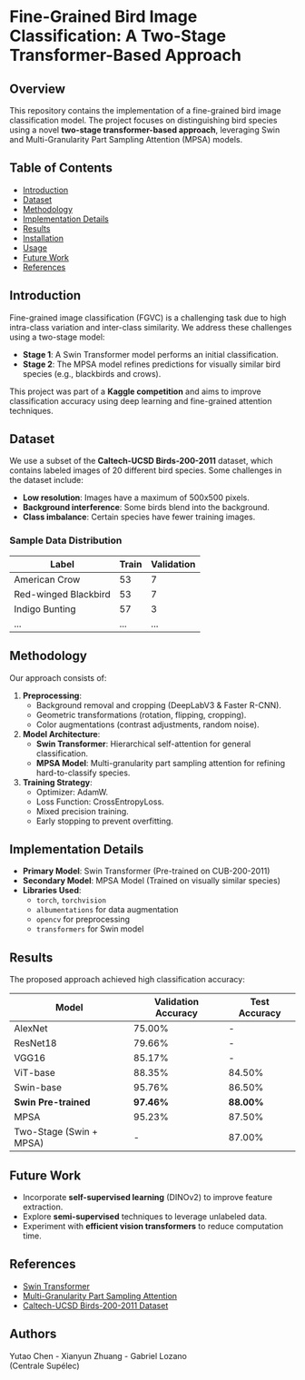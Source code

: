 # Fine-Grained Bird Image Classification: A Two-Stage Transformer-Based Approach

## Overview
This repository contains the implementation of a fine-grained bird image classification model. The project focuses on distinguishing bird species using a novel **two-stage transformer-based approach**, leveraging Swin and Multi-Granularity Part Sampling Attention (MPSA) models.

## Table of Contents
- [Introduction](#introduction)
- [Dataset](#dataset)
- [Methodology](#methodology)
- [Implementation Details](#implementation-details)
- [Results](#results)
- [Installation](#installation)
- [Usage](#usage)
- [Future Work](#future-work)
- [References](#references)

## Introduction
Fine-grained image classification (FGVC) is a challenging task due to high intra-class variation and inter-class similarity. We address these challenges using a two-stage model:
- **Stage 1**: A Swin Transformer model performs an initial classification.
- **Stage 2**: The MPSA model refines predictions for visually similar bird species (e.g., blackbirds and crows).

This project was part of a **Kaggle competition** and aims to improve classification accuracy using deep learning and fine-grained attention techniques.

## Dataset
We use a subset of the **Caltech-UCSD Birds-200-2011** dataset, which contains labeled images of 20 different bird species. Some challenges in the dataset include:
- **Low resolution**: Images have a maximum of 500x500 pixels.
- **Background interference**: Some birds blend into the background.
- **Class imbalance**: Certain species have fewer training images.

### Sample Data Distribution
| Label                 | Train | Validation |
|-----------------------|-------|------------|
| American Crow        | 53    | 7          |
| Red-winged Blackbird | 53    | 7          |
| Indigo Bunting      | 57    | 3          |
| ...                 | ...   | ...        |

## Methodology
Our approach consists of:
1. **Preprocessing**: 
   - Background removal and cropping (DeepLabV3 & Faster R-CNN).
   - Geometric transformations (rotation, flipping, cropping).
   - Color augmentations (contrast adjustments, random noise).
2. **Model Architecture**:
   - **Swin Transformer**: Hierarchical self-attention for general classification.
   - **MPSA Model**: Multi-granularity part sampling attention for refining hard-to-classify species.
3. **Training Strategy**:
   - Optimizer: AdamW.
   - Loss Function: CrossEntropyLoss.
   - Mixed precision training.
   - Early stopping to prevent overfitting.

## Implementation Details
- **Primary Model**: Swin Transformer (Pre-trained on CUB-200-2011)
- **Secondary Model**: MPSA Model (Trained on visually similar species)
- **Libraries Used**:
  - `torch`, `torchvision`
  - `albumentations` for data augmentation
  - `opencv` for preprocessing
  - `transformers` for Swin model

## Results
The proposed approach achieved high classification accuracy:

| Model                        | Validation Accuracy | Test Accuracy |
|------------------------------|---------------------|--------------|
| AlexNet                      | 75.00%             | -            |
| ResNet18                     | 79.66%             | -            |
| VGG16                        | 85.17%             | -            |
| ViT-base                     | 88.35%             | 84.50%       |
| Swin-base                     | 95.76%             | 86.50%       |
| **Swin Pre-trained**         | **97.46%**         | **88.00%**   |
| MPSA                         | 95.23%             | 87.50%       |
| Two-Stage (Swin + MPSA)      | -                   | 87.00%       |

## Future Work
- Incorporate **self-supervised learning** (DINOv2) to improve feature extraction.
- Explore **semi-supervised** techniques to leverage unlabeled data.
- Experiment with **efficient vision transformers** to reduce computation time.

## References
- [Swin Transformer](https://arxiv.org/abs/2103.14030)
- [Multi-Granularity Part Sampling Attention](https://arxiv.org/abs/2210.07181)
- [Caltech-UCSD Birds-200-2011 Dataset](http://www.vision.caltech.edu/visipedia/CUB-200-2011.html)

## Authors
Yutao Chen - Xianyun Zhuang - Gabriel Lozano  
(Centrale Supélec)
